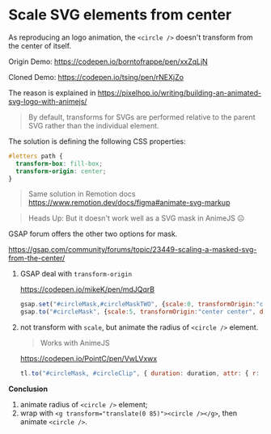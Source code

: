 # Scale SVG elements from center

As reproducing an logo animation, the `<circle />` doesn't transform from the center of itself.

Origin Demo: https://codepen.io/borntofrappe/pen/xxZqLjN

Cloned Demo: https://codepen.io/tsing/pen/rNEXjZo

The reason is explained in https://pixelhop.io/writing/building-an-animated-svg-logo-with-animejs/

> By default, transforms for SVGs are performed relative to the parent SVG rather than the individual element.

The solution is defining the following CSS properties:

```css
#letters path {
  transform-box: fill-box;
  transform-origin: center;
}
```

> Same solution in Remotion docs https://www.remotion.dev/docs/figma#animate-svg-markup

> Heads Up: But it doesn't work well as a SVG mask in AnimeJS ☹️

GSAP forum offers the other two options for mask.

https://gsap.com/community/forums/topic/23449-scaling-a-masked-svg-from-the-center/

1. GSAP deal with `transform-origin`
   
   https://codepen.io/mikeK/pen/mdJQqrB

   ```js
   gsap.set("#circleMask,#circleMaskTWO", {scale:0, transformOrigin:"center center"});
   gsap.to("#circleMask", {scale:5, transformOrigin:"center center", duration:5, ease:'power3.in'});
   ```
2. not transform with `scale`, but animate the radius of `<circle />` element. 
   > Works with AnimeJS
   
   https://codepen.io/PointC/pen/VwLVxwx
   
   ```js
   tl.to("#circleMask, #circleClip", { duration: duration, attr: { r: 50 } });
   ```

**Conclusion**

1. animate radius of `<circle />` element;
2. wrap with `<g transform="translate(0 85)"><circle /></g>`, then animate `<circle />`.